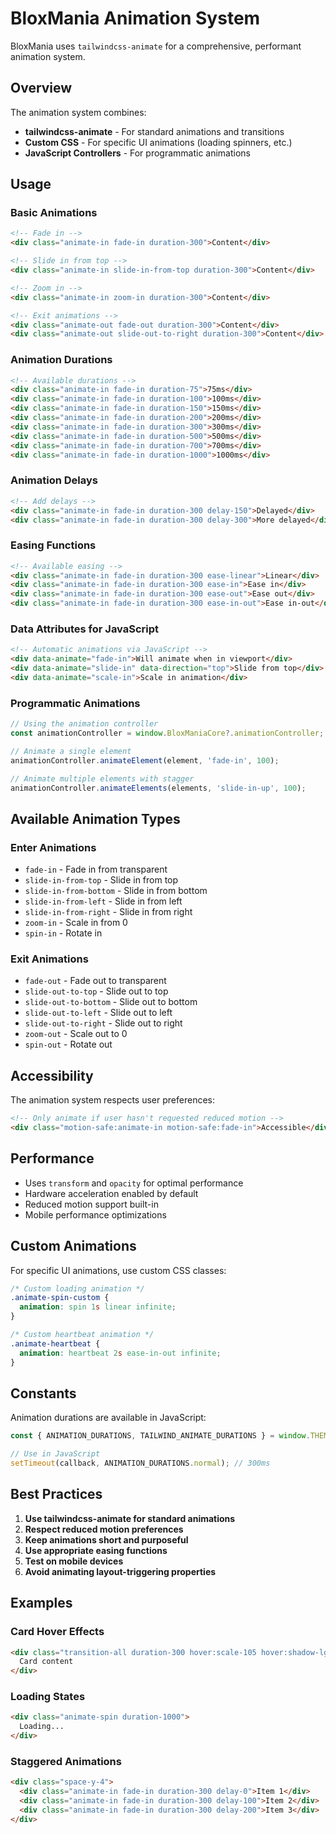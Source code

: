 # BloxMania Animation System

BloxMania uses `tailwindcss-animate` for a comprehensive, performant animation system.

## Overview

The animation system combines:
- **tailwindcss-animate** - For standard animations and transitions
- **Custom CSS** - For specific UI animations (loading spinners, etc.)
- **JavaScript Controllers** - For programmatic animations

## Usage

### Basic Animations

```html
<!-- Fade in -->
<div class="animate-in fade-in duration-300">Content</div>

<!-- Slide in from top -->
<div class="animate-in slide-in-from-top duration-300">Content</div>

<!-- Zoom in -->
<div class="animate-in zoom-in duration-300">Content</div>

<!-- Exit animations -->
<div class="animate-out fade-out duration-300">Content</div>
<div class="animate-out slide-out-to-right duration-300">Content</div>
```

### Animation Durations

```html
<!-- Available durations -->
<div class="animate-in fade-in duration-75">75ms</div>
<div class="animate-in fade-in duration-100">100ms</div>
<div class="animate-in fade-in duration-150">150ms</div>
<div class="animate-in fade-in duration-200">200ms</div>
<div class="animate-in fade-in duration-300">300ms</div>
<div class="animate-in fade-in duration-500">500ms</div>
<div class="animate-in fade-in duration-700">700ms</div>
<div class="animate-in fade-in duration-1000">1000ms</div>
```

### Animation Delays

```html
<!-- Add delays -->
<div class="animate-in fade-in duration-300 delay-150">Delayed</div>
<div class="animate-in fade-in duration-300 delay-300">More delayed</div>
```

### Easing Functions

```html
<!-- Available easing -->
<div class="animate-in fade-in duration-300 ease-linear">Linear</div>
<div class="animate-in fade-in duration-300 ease-in">Ease in</div>
<div class="animate-in fade-in duration-300 ease-out">Ease out</div>
<div class="animate-in fade-in duration-300 ease-in-out">Ease in-out</div>
```

### Data Attributes for JavaScript

```html
<!-- Automatic animations via JavaScript -->
<div data-animate="fade-in">Will animate when in viewport</div>
<div data-animate="slide-in" data-direction="top">Slide from top</div>
<div data-animate="scale-in">Scale in animation</div>
```

### Programmatic Animations

```javascript
// Using the animation controller
const animationController = window.BloxManiaCore?.animationController;

// Animate a single element
animationController.animateElement(element, 'fade-in', 100);

// Animate multiple elements with stagger
animationController.animateElements(elements, 'slide-in-up', 100);
```

## Available Animation Types

### Enter Animations
- `fade-in` - Fade in from transparent
- `slide-in-from-top` - Slide in from top
- `slide-in-from-bottom` - Slide in from bottom
- `slide-in-from-left` - Slide in from left
- `slide-in-from-right` - Slide in from right
- `zoom-in` - Scale in from 0
- `spin-in` - Rotate in

### Exit Animations
- `fade-out` - Fade out to transparent
- `slide-out-to-top` - Slide out to top
- `slide-out-to-bottom` - Slide out to bottom
- `slide-out-to-left` - Slide out to left
- `slide-out-to-right` - Slide out to right
- `zoom-out` - Scale out to 0
- `spin-out` - Rotate out

## Accessibility

The animation system respects user preferences:

```html
<!-- Only animate if user hasn't requested reduced motion -->
<div class="motion-safe:animate-in motion-safe:fade-in">Accessible</div>
```

## Performance

- Uses `transform` and `opacity` for optimal performance
- Hardware acceleration enabled by default
- Reduced motion support built-in
- Mobile performance optimizations

## Custom Animations

For specific UI animations, use custom CSS classes:

```css
/* Custom loading animation */
.animate-spin-custom {
  animation: spin 1s linear infinite;
}

/* Custom heartbeat animation */
.animate-heartbeat {
  animation: heartbeat 2s ease-in-out infinite;
}
```

## Constants

Animation durations are available in JavaScript:

```javascript
const { ANIMATION_DURATIONS, TAILWIND_ANIMATE_DURATIONS } = window.THEME_CONFIG;

// Use in JavaScript
setTimeout(callback, ANIMATION_DURATIONS.normal); // 300ms
```

## Best Practices

1. **Use tailwindcss-animate for standard animations**
2. **Respect reduced motion preferences**
3. **Keep animations short and purposeful**
4. **Use appropriate easing functions**
5. **Test on mobile devices**
6. **Avoid animating layout-triggering properties**

## Examples

### Card Hover Effects
```html
<div class="transition-all duration-300 hover:scale-105 hover:shadow-lg">
  Card content
</div>
```

### Loading States
```html
<div class="animate-spin duration-1000">
  Loading...
</div>
```

### Staggered Animations
```html
<div class="space-y-4">
  <div class="animate-in fade-in duration-300 delay-0">Item 1</div>
  <div class="animate-in fade-in duration-300 delay-100">Item 2</div>
  <div class="animate-in fade-in duration-300 delay-200">Item 3</div>
</div>
``` 